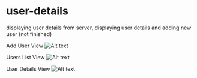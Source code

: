 # user-details
displaying user details from server, displaying user details and adding new user (not finished)


Add User View
![Alt text](assets/add-user.JPG?raw=true "Title")

Users List View
![Alt text](assets/user-list.JPG?raw=true "Title")

User Details View
![Alt text](assets/user-details.JPG?raw=true "Title")



